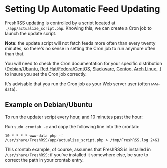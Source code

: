 # Setting Up Automatic Feed Updating

FreshRSS updating is controlled by a script located at `./app/actualize_script.php`. Knowing this, we can create a Cron job to launch the update script.

**Note:** the update script will not fetch feeds more often than every twenty minutes, so there's no sense in setting the Cron job to run anymore often than that.

You will need to check the Cron documentation for your specific distribution ([Debian/Ubuntu](https://help.ubuntu.com/community/CronHowto), [Red Hat/Fedora/CentOS](https://fedoraproject.org/wiki/Administration_Guide_Draft/Cron), [Slackware](https://docs.slackware.com/fr:slackbook:process_control?#cron), [Gentoo](https://wiki.gentoo.org/wiki/Cron), [Arch Linux](https://wiki.archlinux.org/index.php/Cron)...) to insure you set the Cron job correctly.

It's advisable that you run the Cron job as your Web server user (often `www-data`).

## Example on Debian/Ubuntu
To run the updater script every hour, and 10 minutes past the hour:

Run `sudo crontab -e` and copy the following line into the crontab:
```
10 * * * * www-data php -f /usr/share/FreshRSS/app/actualize_script.php > /tmp/FreshRSS.log 2>&1
```

This crontab example, of course, assumes that FreshRSS is installed in `/usr/share/FreshRSS`; if you've installed it somewhere else, be sure to correct the path in your crontab entry.
